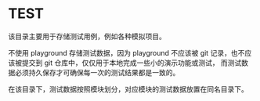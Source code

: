 # TEST

该目录主要用于存储测试用例，例如各种模拟项目。

不使用 playground 存储测试数据，因为 playground 不应该被 git 记录，也不应该被提交到 git 仓库中，仅仅用于本地完成一些小的演示功能或测试，
而测试数据必须持久保存才可确保每一次的测试结果都是一致的。

在该目录下，测试数据按照模块划分，对应模块的测试数据放置在同名目录下。